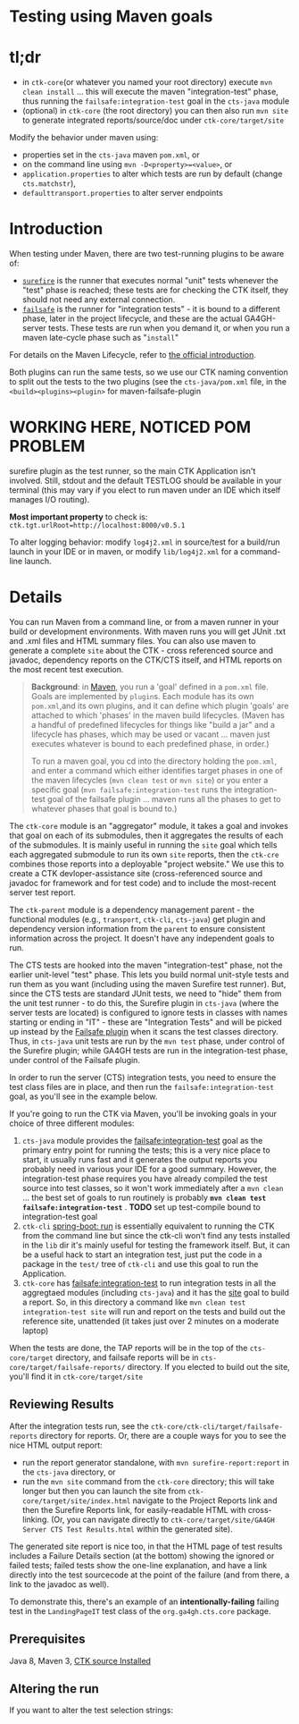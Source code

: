 # Testing using Maven goals

# tl;dr

- in `ctk-core`(or whatever you named your root directory) execute `mvn clean install` ... this will execute the maven "integration-test" phase, thus running the `failsafe:integration-test` goal in the `cts-java` module
- (optional) in `ctk-core` (the root directory) you can then also run `mvn site` to generate integrated reports/source/doc under `ctk-core/target/site`

Modify the behavior under maven using:
- properties set in the `cts-java` maven `pom.xml`, or
- on the command line using `mvn -D<property>=<value>`, or
- `application.properties` to alter which tests are run by default (change `cts.matchstr`),
- `defaulttransport.properties` to alter server endpoints

# Introduction

When testing under Maven, there are two test-running plugins to be aware of:
- [`surefire`](https://maven.apache.org/surefire/maven-surefire-plugin/) is the runner that executes normal "unit" tests whenever the "test" phase is reached; these tests are for checking the CTK itself, they should not need any external connection.
- [`failsafe`](https://maven.apache.org/surefire/maven-failsafe-plugin/) is the runner for "integration tests" - it is bound to a different phase, later in the project lifecycle, and these are the actual GA4GH-server tests. These tests are run when you demand it, or when you run a maven late-cycle phase such as "`install`" 

For details on the Maven Lifecycle, refer to [the official introduction](https://maven.apache.org/guides/introduction/introduction-to-the-lifecycle.html).

Both plugins can run the same tests, so we use our CTK naming convention to split out the tests to the two plugins (see the `cts-java/pom.xml` file, in the `<build><plugins><plugin>` for maven-failsafe-plugin

# WORKING HERE, NOTICED POM PROBLEM

surefire plugin as the test runner, so the main CTK Application isn't involved. Still, stdout and the default TESTLOG should be available in your terminal (this may vary if you elect to run maven under an IDE which itself manages I/O routing).



**Most important property** to check is: `ctk.tgt.urlRoot=http://localhost:8000/v0.5.1`

To alter logging behavior: modify `log4j2.xml` in source/test for a build/run launch in your IDE or in maven, or modify `lib/log4j2.xml` for a command-line launch.

# Details
You can run Maven from a command line, or from a maven runner in your build or development environments. With maven runs you will get JUnit .txt and .xml files and HTML summary files. You can also use maven to generate a complete `site` about the CTK - cross referenced source and javadoc, dependency reports on the CTK/CTS itself, and HTML reports on the most recent test execution.

> **Background**: in [Maven](https://maven.apache.org/), you run a 'goal' defined in a `pom.xml` file. Goals are implemented by `plugin`s. Each module has its own `pom.xml`,and its own plugins, and it can define which plugin 'goals' are attached to which 'phases' in the maven build lifecycles. (Maven has a handful of predefined lifecycles for things like "build a jar" and a lifecycle has phases, which may be used or vacant ... maven just executes whatever is bound to each predefined phase, in order.)
> 
> To run a maven goal, you cd into the directory holding the `pom.xml`, and enter a command which either identifies target phases in one of the maven lifecycles (`mvn clean test` or `mvn site`) or you enter a specific goal (`mvn failsafe:integration-test` runs the integration-test goal of the failsafe plugin ... maven runs all the phases to get to whatever phases that goal is bound to.)
>
The `ctk-core` module is an "aggregator" module, it takes a goal and invokes that goal on each of its submodules, then it aggregates the results of each of the submodules. It is mainly useful in running the `site` goal which tells each aggregated submodule to run its own `site` reports, then the `ctk-cre` combines those reports into a deployable "project website." We use this to create a CTK devloper-assistance site (cross-referenced source and javadoc for framework and for test code) and to include the most-recent server test report.
>
The `ctk-parent` module is a dependency management parent - the functional modules (e.g., `transport`, `ctk-cli`, `cts-java`) get plugin and dependency version information from the `parent` to ensure consistent information across the project. It doesn't have any independent goals to run.

The CTS tests are hooked into the maven "integration-test" phase, not the earlier unit-level "test" phase.  This lets you build normal unit-style tests and run them as you want (including using the maven Surefire test runner). But, since the CTS tests are standard JUnit tests, we need to "hide" them from the unit test runner - to do this, the Surefire plugin in `cts-java` (where the server tests are located) is configured to ignore tests in classes with names starting or ending in "IT" - these are "Integration Tests" and will be picked up instead by the [Failsafe plugin](https://maven.apache.org/surefire/maven-failsafe-plugin/) when it scans the test classes directory. Thus, in `cts-java` unit tests are run by the `mvn test` phase, under control of the Surefire plugin; while GA4GH tests are run in the integration-test phase, under control of the Failsafe plugin.

In order to run the server (CTS) integration tests, you need to ensure the test class files are in place, and then run the `failsafe:integration-test` goal, as you'll see in the example below.

If you're going to run the CTK via Maven, you'll be invoking goals in your choice of three different modules:

1. `cts-java` module provides the [failsafe:integration-test](https://maven.apache.org/surefire/maven-failsafe-plugin/) goal as the primary entry point for running the tests; this is a very nice place to start, it usually runs fast and it generates the output reports you probably need in various your IDE for a good summary. However, the integration-test phase requires you have already compiled the test source into test classes, so it won't work immediately after a `mvn clean` ... the best set of goals to run routinely is probably **`mvn clean test failsafe:integration-test`**
. **TODO** set up test-compile bound to integration-test goal
1. `ctk-cli` [spring-boot: run](http://docs.spring.io/spring-boot/docs/current/maven-plugin/run-mojo.html) is essentially equivalent to running the CTK from the command line but since the ctk-cli won't find any tests installed in the `lib` dir it's mainly useful for testing the framework itself. But, it can be a useful hack to start an integration test, just put the code in a package in the `test/` tree of `ctk-cli` and use this goal to run the Application.
1. `ctk-core` has  [failsafe:integration-test](https://maven.apache.org/surefire/maven-failsafe-plugin/) to run integration tests in all the aggregtaed modules (including `cts-java`) and it has the [site](https://maven.apache.org/plugins/maven-site-plugin/) goal to build a report. So, in this directory a command like `mvn clean test integration-test site` will run and report on the tests and build out the reference site, unattended (it takes just over 2 minutes on a moderate laptop)

When the tests are done, the TAP reports will be in the top of the `cts-core/target` directory, and failsafe reports will be in `cts-core/target/failsafe-reports/` directory. If you elected to build out the site, you'll find it in `ctk-core/target/site`

## Reviewing Results
After the integration tests run, see the `ctk-core/ctk-cli/target/failsafe-reports` directory for reports. Or, there are a couple ways for you to see the nice HTML output report:

- run the report generator standalone, with `mvn surefire-report:report` in the `cts-java` directory, or
- run the `mvn site` command from the `ctk-core` directory; this will take longer but then you can launch the site from `ctk-core/target/site/index.html` navigate to the Project Reports link and then the Surefire Reports link, for easily-readable HTML with cross-linking. (Or, you can navigate directly to `ctk-core/target/site/GA4GH Server CTS Test Results.html` within the generated site).

The generated site report is nice too, in that the HTML page of test results includes a Failure Details section (at the bottom) showing the ignored or failed tests; failed tests show the one-line explanation, and have a link directly into the test sourcecode at the point of the failure (and from there, a link to the javadoc as well).

To demonstrate this, there's an example of an **intentionally-failing** failing test in the `LandingPageIT` test class of the `org.ga4gh.cts.core` package.


## Prerequisites

Java 8, Maven 3, [CTK source Installed](InstallingTheCTK.md)

## Altering the run 

If you want to alter the test selection strings:

**<TODO show altering maven POM to set properties>**


